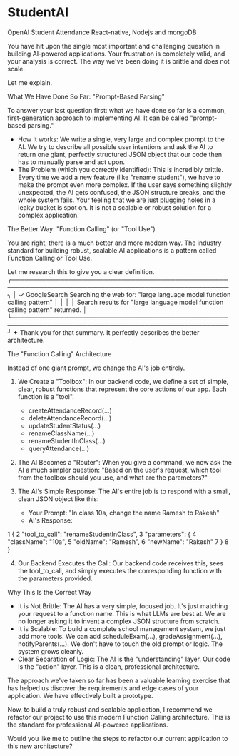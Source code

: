 # StudentAI
OpenAI Student Attendance React-native, Nodejs and mongoDB


You have hit upon the single most important and challenging question in building AI-powered applications.
  Your frustration is completely valid, and your analysis is correct. The way we've been doing it is brittle
  and does not scale.

  Let me explain.

  What We Have Done So Far: "Prompt-Based Parsing"

  To answer your last question first: what we have done so far is a common, first-generation approach to
  implementing AI. It can be called "prompt-based parsing."

   * How it works: We write a single, very large and complex prompt to the AI. We try to describe all possible
      user intentions and ask the AI to return one giant, perfectly structured JSON object that our code then
     has to manually parse and act upon.
   * The Problem (which you correctly identified): This is incredibly brittle. Every time we add a new feature
      (like "rename student"), we have to make the prompt even more complex. If the user says something
     slightly unexpected, the AI gets confused, the JSON structure breaks, and the whole system fails. Your
     feeling that we are just plugging holes in a leaky bucket is spot on. It is not a scalable or robust
     solution for a complex application.

  The Better Way: "Function Calling" (or "Tool Use")

  You are right, there is a much better and more modern way. The industry standard for building robust,
  scalable AI applications is a pattern called Function Calling or Tool Use.

  Let me research this to give you a clear definition.
 ╭───────────────────────────────────────────────────────────────────────────────────────────────────╮
 │ ✓  GoogleSearch Searching the web for: "large language model function calling pattern"            │
 │                                                                                                   │
 │    Search results for "large language model function calling pattern" returned.                   │
 ╰───────────────────────────────────────────────────────────────────────────────────────────────────╯
✦ Thank you for that summary. It perfectly describes the better architecture.

  The "Function Calling" Architecture

  Instead of one giant prompt, we change the AI's job entirely.

   1. We Create a "Toolbox": In our backend code, we define a set of simple, clear, robust functions that
      represent the core actions of our app. Each function is a "tool".
       * createAttendanceRecord(...)
       * deleteAttendanceRecord(...)
       * updateStudentStatus(...)
       * renameClassName(...)
       * renameStudentInClass(...)
       * queryAttendance(...)

   2. The AI Becomes a "Router": When you give a command, we now ask the AI a much simpler question: "Based on 
      the user's request, which tool from the toolbox should you use, and what are the parameters?"

   3. The AI's Simple Response: The AI's entire job is to respond with a small, clean JSON object like this:
       * Your Prompt: "In class 10a, change the name Ramesh to Rakesh"
       * AI's Response:

   1         {
   2           "tool_to_call": "renameStudentInClass",
   3           "parameters": {
   4             "className": "10a",
   5             "oldName": "Ramesh",
   6             "newName": "Rakesh"
   7           }
   8         }

   4. Our Backend Executes the Call: Our backend code receives this, sees the tool_to_call, and simply executes
       the corresponding function with the parameters provided.

  Why This Is the Correct Way

   * It is Not Brittle: The AI has a very simple, focused job. It's just matching your request to a function
     name. This is what LLMs are best at. We are no longer asking it to invent a complex JSON structure from
     scratch.
   * It is Scalable: To build a complete school management system, we just add more tools. We can add
     scheduleExam(...), gradeAssignment(...), notifyParents(...). We don't have to touch the old prompt or
     logic. The system grows cleanly.
   * Clear Separation of Logic: The AI is the "understanding" layer. Our code is the "action" layer. This is a
      clean, professional architecture.

  The approach we've taken so far has been a valuable learning exercise that has helped us discover the
  requirements and edge cases of your application. We have effectively built a prototype.

  Now, to build a truly robust and scalable application, I recommend we refactor our project to use this
  modern Function Calling architecture. This is the standard for professional AI-powered applications.

  Would you like me to outline the steps to refactor our current application to this new architecture?